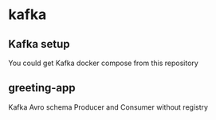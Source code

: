# kafka

## Kafka setup

You could get Kafka docker compose from this repository


## greeting-app
Kafka Avro schema Producer and Consumer without registry
